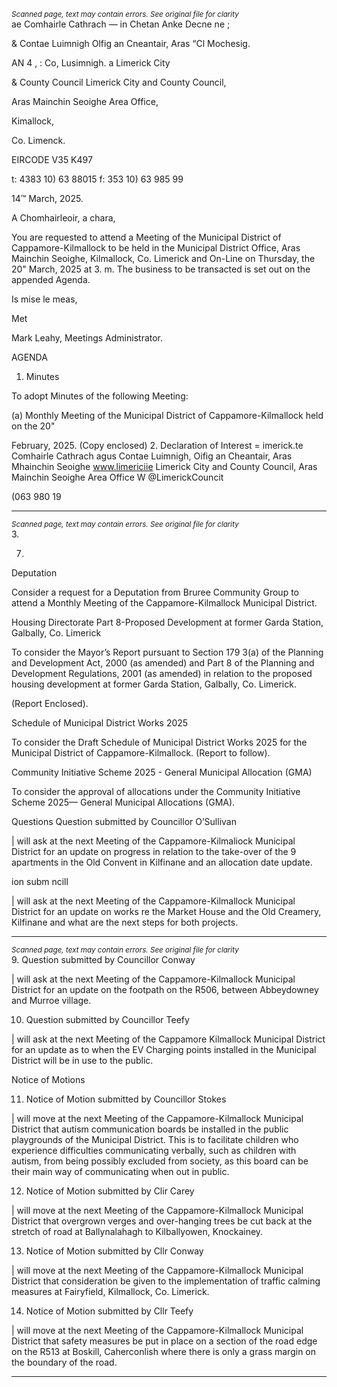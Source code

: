*<small>Scanned page, text may contain errors. See original file for clarity</small>*  
ae Comhairle Cathrach — in Chetan Anke Decne ne ;

& Contae Luimnigh Olfig an Cneantair, Aras “Cl Mochesig.

AN 4 , : Co, Lusimnigh.
a Limerick City

& County Council Limerick City and County Council,

Aras Mainchin Seoighe Area Office,

Kimallock,

Co. Limenck.

EIRCODE V35 K497

t: 4383 10) 63 88015
f: 353 10) 63 985 99

14™ March, 2025.

A Chomhairleoir, a chara,

You are requested to attend a Meeting of the Municipal District of Cappamore-Kilmallock to be held
in the Municipal District Office, Aras Mainchin Seoighe, Kilmallock, Co. Limerick and On-Line on
Thursday, the 20" March, 2025 at 3. m. The business to be transacted is set out on the
appended Agenda.

Is mise le meas,

Met

Mark Leahy,
Meetings Administrator.

AGENDA

1. Minutes

To adopt Minutes of the following Meeting:

(a) Monthly Meeting of the Municipal District of Cappamore-Kilmallock held on the 20"

February, 2025.
(Copy enclosed)
2. Declaration of Interest
= imerick.te
Comhairle Cathrach agus Contae Luimnigh, Oifig an Cheantair, Aras Mhainchin Seoighe www.limericiie
Limerick City and County Council, Aras Mainchin Seoighe Area Office W @LimerickCouncit

(063 980 19

---
*<small>Scanned page, text may contain errors. See original file for clarity</small>*  
3.

7.

Deputation

Consider a request for a Deputation from Bruree Community Group to attend a Monthly
Meeting of the Cappamore-Kilmallock Municipal District.

Housing Directorate
Part 8-Proposed Development at former Garda Station, Galbally, Co. Limerick

To consider the Mayor’s Report pursuant to Section 179 3(a) of the Planning and Development
Act, 2000 (as amended) and Part 8 of the Planning and Development Regulations, 2001 (as
amended) in relation to the proposed housing development at former Garda Station, Galbally,
Co. Limerick.

(Report Enclosed).

Schedule of Municipal District Works 2025

To consider the Draft Schedule of Municipal District Works 2025 for the Municipal District of
Cappamore-Kilmallock.
(Report to follow).

Community Initiative Scheme 2025 - General Municipal Allocation (GMA)

To consider the approval of allocations under the Community Initiative Scheme 2025—
General Municipal Allocations (GMA).

Questions
Question submitted by Councillor O’Sullivan

| will ask at the next Meeting of the Cappamore-Kilmaliock Municipal District for an update on
progress in relation to the take-over of the 9 apartments in the Old Convent in Kilfinane and an
allocation date update.

ion subm ncill

| will ask at the next Meeting of the Cappamore-Kilmallock Municipal District for an update on
works re the Market House and the Old Creamery, Kilfinane and what are the next steps for both
projects.

---
*<small>Scanned page, text may contain errors. See original file for clarity</small>*  
9. Question submitted by Councillor Conway

| will ask at the next Meeting of the Cappamore-Kilmallock Municipal District for an update
on the footpath on the R506, between Abbeydowney and Murroe village.

10. Question submitted by Councillor Teefy

| will ask at the next Meeting of the Cappamore Kilmallock Municipal District for an update as to
when the EV Charging points installed in the Municipal District will be in use to the public.

Notice of Motions

11. Notice of Motion submitted by Councillor Stokes

| will move at the next Meeting of the Cappamore-Kilmallock Municipal District that autism
communication boards be installed in the public playgrounds of the Municipal District. This is to
facilitate children who experience difficulties communicating verbally, such as children with
autism, from being possibly excluded from society, as this board can be their main way of
communicating when out in public.

12. Notice of Motion submitted by Clir Carey

| will move at the next Meeting of the Cappamore-Kilmallock Municipal District that overgrown
verges and over-hanging trees be cut back at the stretch of road at Ballynalahagh to
Kilballyowen, Knockainey.

13. Notice of Motion submitted by Cllr Conway

| will move at the next Meeting of the Cappamore-Kilmallock Municipal District that
consideration be given to the implementation of traffic calming measures at Fairyfield,
Kilmallock, Co. Limerick.

14. Notice of Motion submitted by Cllr Teefy

| will move at the next Meeting of the Cappamore-Kilmallock Municipal District that safety
measures be put in place on a section of the road edge on the R513 at Boskill, Caherconlish
where there is only a grass margin on the boundary of the road.

---

